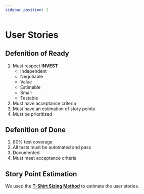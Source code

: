 ```yaml
---
sidebar_position: 2
---
```


# User Stories

## Defenition of Ready

1. Must respect **INVEST**
    - Independent
    - Negotiable
    - Value
    - Estimable
    - Small
    - Testable
1. Must have acceptance criteria
1. Must have an estimation of story points
1. Must be prioritized

## Defenition of Done

1. 80% test coverage
1. All tests must be automated and pass
1. Documented
1. Must meet acceptance criteria

## Story Point Estimation

We used the [**T-Shirt Sizing Method**](https://www.c-sharpcorner.com/article/agile-story-point-estimation-techniques-t-shirt-sizing/) to estimate the user stories.
